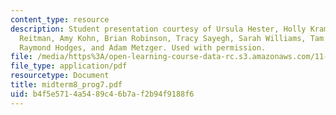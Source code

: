 ```yaml
---
content_type: resource
description: Student presentation courtesy of Ursula Hester, Holly Krambeck, Alexandra
  Reitman, Amy Kohn, Brian Robinson, Tracy Sayegh, Sarah Williams, Tam Doan, Hao Tian,
  Raymond Hodges, and Adam Metzger. Used with permission.
file: /media/https%3A/open-learning-course-data-rc.s3.amazonaws.com/11-952-foshan-china-workshop-spring-2004/b4f5e5714a5489c46b7af2b94f9188f6_midterm8_prog7.pdf
file_type: application/pdf
resourcetype: Document
title: midterm8_prog7.pdf
uid: b4f5e571-4a54-89c4-6b7a-f2b94f9188f6
---
```

